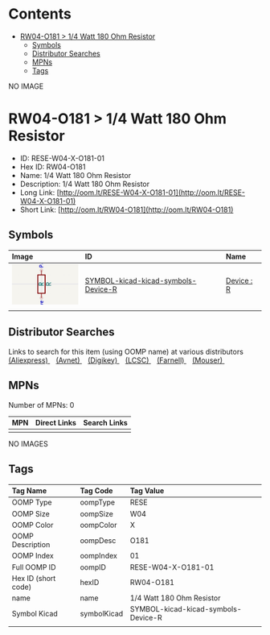 



Contents
========

* [RW04-O181 > 1/4 Watt 180 Ohm Resistor](#rw04-o181--14-watt-180-ohm-resistor)
	* [Symbols](#symbols)
	* [Distributor Searches](#distributor-searches)
	* [MPNs](#mpns)
	* [Tags](#tags)
  
NO IMAGE  
# RW04-O181 > 1/4 Watt 180 Ohm Resistor

- ID: RESE-W04-X-O181-01
- Hex ID: RW04-O181
- Name: 1/4 Watt 180 Ohm Resistor
- Description: 1/4 Watt 180 Ohm Resistor
- Long Link: [http://oom.lt/RESE-W04-X-O181-01](http://oom.lt/RESE-W04-X-O181-01)
- Short Link: [http://oom.lt/RW04-O181](http://oom.lt/RW04-O181)

## Symbols
  

|Image|ID|Name|
| :--- | :--- | :--- |
|[![](https://raw.githubusercontent.com/oomlout/oomlout_OOMP_eda_V2/main/SYMBOL/kicad/kicad-symbols/Device/R/image_140.png)](https://github.com/oomlout/oomlout_OOMP_eda_V2/tree/main/SYMBOL/kicad/kicad-symbols/Device/R/)|[SYMBOL-kicad-kicad-symbols-Device-R](https://github.com/oomlout/oomlout_OOMP_eda_V2/tree/main/SYMBOL/kicad/kicad-symbols/Device/R/)|[Device : R](https://github.com/oomlout/oomlout_OOMP_eda_V2/tree/main/SYMBOL/kicad/kicad-symbols/Device/R/)|
||||

## Distributor Searches
  
Links to search for this item (using OOMP name) at various distributors  
[(Aliexpress) ](https://www.aliexpress.com/wholesale?SearchText=11171/4+Watt+180+Ohm+Resistor)&nbsp;&nbsp;&nbsp;[(Avnet) ](https://www.avnet.com/shop/us/search/1/4+Watt+180+Ohm+Resistor)&nbsp;&nbsp;&nbsp;[(Digikey) ](https://www.digikey.co.uk/en/products/result?s=1/4+Watt+180+Ohm+Resistor)&nbsp;&nbsp;&nbsp;[(LCSC) ](https://www.lcsc.com/search?q=1/4+Watt+180+Ohm+Resistor)&nbsp;&nbsp;&nbsp;[(Farnell) ](https://uk.farnell.com/search?st=1/4+Watt+180+Ohm+Resistor)&nbsp;&nbsp;&nbsp;[(Mouser) ](https://www.mouser.com/c/?q=1/4+Watt+180+Ohm+Resistor)&nbsp;&nbsp;&nbsp;
## MPNs
  
Number of MPNs: 0  

|MPN|Direct Links|Search Links|
| :--- | :--- | :--- |
||||
  
NO IMAGES  
## Tags
  

|Tag Name|Tag Code|Tag Value|
| :--- | :--- | :--- |
|OOMP Type|oompType|RESE|
|OOMP Size|oompSize|W04|
|OOMP Color|oompColor|X|
|OOMP Description|oompDesc|O181|
|OOMP Index|oompIndex|01|
|Full OOMP ID|oompID|RESE-W04-X-O181-01|
|Hex ID (short code)|hexID|RW04-O181|
|name|name|1/4 Watt 180 Ohm Resistor|
|Symbol Kicad|symbolKicad|SYMBOL-kicad-kicad-symbols-Device-R|
||||

